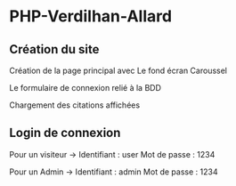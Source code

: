 # PHP-Verdilhan-Allard

## Création du site

Création de la page principal avec Le fond écran Caroussel

Le formulaire de connexion relié à la BDD

Chargement des citations affichées

## Login de connexion

Pour un visiteur -> Identifiant : user             Mot de passe : 1234

Pour un Admin -> Identifiant : admin             Mot de passe : 1234
